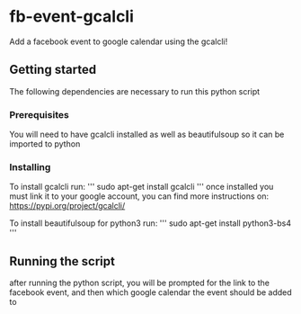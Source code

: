 # fb-event-gcalcli
Add a facebook event to google calendar using the gcalcli!

## Getting started
The following dependencies are necessary to run this python script

### Prerequisites
You will need to have gcalcli installed as well as beautifulsoup so it can be imported to python

### Installing
To install gcalcli run:
'''
sudo apt-get install gcalcli
'''
once installed you must link it to your google account,
you can find more instructions on: https://pypi.org/project/gcalcli/

To install beautifulsoup for python3 run:
'''
sudo apt-get install python3-bs4
'''

## Running the script
after running the python script, you will be prompted for the link to the facebook event, and then which google calendar the event should be added to
